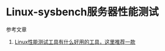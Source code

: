 # Linux-sysbench服务器性能测试

参考文章

1. [Linux性能测试工具有什么好用的工具，这里推荐一款](https://www.toutiao.com/i6716251759519465995/)

